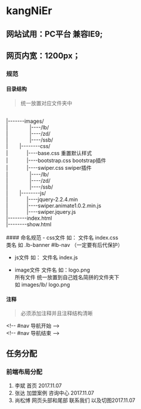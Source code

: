 # kangNiEr  


## 网站试用：PC平台 兼容IE9;  
## 网页内宽：1200px；

### 规范
#### 目录结构
> 统一放置对应文件夹中

<br>
|-------images/<br>
|&nbsp;&nbsp;&nbsp;&nbsp;&nbsp;&nbsp;&nbsp; &nbsp;&nbsp;&nbsp;&nbsp;&nbsp;&nbsp;&nbsp;|----/lb/<br>
|&nbsp;&nbsp;&nbsp;&nbsp;&nbsp;&nbsp;&nbsp; &nbsp;&nbsp;&nbsp;&nbsp;&nbsp;&nbsp;&nbsp;|----/zd/<br>
|&nbsp;&nbsp;&nbsp;&nbsp;&nbsp;&nbsp;&nbsp; &nbsp;&nbsp;&nbsp;&nbsp;&nbsp;&nbsp;&nbsp;|----/ssb/<br>
|&nbsp;&nbsp;&nbsp;&nbsp;&nbsp;&nbsp;&nbsp; 
|--------css/<br>
|&nbsp;&nbsp;&nbsp;&nbsp;&nbsp;&nbsp;&nbsp; &nbsp;&nbsp;&nbsp;&nbsp;&nbsp;|----base.css 重置默认样式<br>
|&nbsp;&nbsp;&nbsp;&nbsp;&nbsp;&nbsp;&nbsp; &nbsp;&nbsp;&nbsp;&nbsp;&nbsp;|----bootstrap.css  bootstrap插件<br>
|&nbsp;&nbsp;&nbsp;&nbsp;&nbsp;&nbsp;&nbsp; &nbsp;&nbsp;&nbsp;&nbsp;&nbsp;|----swiper.css  swiper插件<br>
|&nbsp;&nbsp;&nbsp;&nbsp;&nbsp;&nbsp;&nbsp; &nbsp;&nbsp;&nbsp;&nbsp;&nbsp;&nbsp;&nbsp;|----/lb/<br>
|&nbsp;&nbsp;&nbsp;&nbsp;&nbsp;&nbsp;&nbsp; &nbsp;&nbsp;&nbsp;&nbsp;&nbsp;&nbsp;&nbsp;|----/zd/<br>
|&nbsp;&nbsp;&nbsp;&nbsp;&nbsp;&nbsp;&nbsp; &nbsp;&nbsp;&nbsp;&nbsp;&nbsp;&nbsp;&nbsp;|----/ssb/<br>
|&nbsp;&nbsp;&nbsp;&nbsp;&nbsp;&nbsp;&nbsp; 
|--------js/<br>
|&nbsp;&nbsp;&nbsp;&nbsp;&nbsp;&nbsp;&nbsp; &nbsp;&nbsp;&nbsp;&nbsp;&nbsp;|----jquery-2.2.4.min<br>
|&nbsp;&nbsp;&nbsp;&nbsp;&nbsp;&nbsp;&nbsp; &nbsp;&nbsp;&nbsp;&nbsp;&nbsp;|----swiper.animate1.0.2.min.js<br>
|&nbsp;&nbsp;&nbsp;&nbsp;&nbsp;&nbsp;&nbsp; &nbsp;&nbsp;&nbsp;&nbsp;&nbsp;|----swiper.jquery.js<br>
|--------index.html<br>
|--------show.html<br>

<br>
#### 命名规范
- css文件  如： 文件名  index.css  <br>
                类名 如 .lb-banner  #lb-nav （一定要有后代保护）
  
- js文件   如： 文件名  index.js  <br>

- image文件
  文件名 如：logo.png<br/>
  所有文件 统一放置到自己姓名简拼的文件夹下<br/> 如   images/lb/ logo.png<br/> 
  
#### 注释
> 必须添加注释并且注释结构清晰

\<!-- #nav 导航开始  --\><br>
\<!-- #nav 导航结束  --\>

## 任务分配
### 前端布局分配
1. 李斌  首页 2017.11.07<br>
2. 张达  加盟案例  咨询中心 2017.11.07<br>
3. 尚松博  网页头部和尾部   联系我们 以及切图2017.11.07<br>